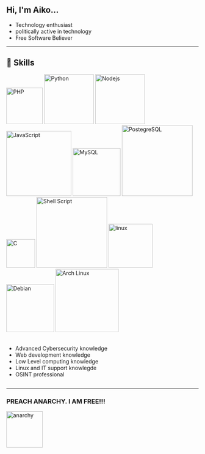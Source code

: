 ## Hi, I'm Aiko...
  <ul>
    <li> Technology enthusiast </li>
    <li> politically active in technology </li>
    <li> Free Software Believer </li>
  </ul>
<hr>

## 💎 Skills <br>
<div style="display: inline-block">
  <img width="95" alt="PHP" src="https://img.shields.io/badge/php-%23777BB4.svg?style=for-the-badge&logo=php&logoColor=white"/>
  <img width="130" alt="Python" src="https://img.shields.io/badge/python-3670A0?style=for-the-badge&logo=python&logoColor=ffdd54" /> 
  <img width="130" alt="Nodejs" src="https://img.shields.io/badge/Node.js-43853D?style=for-the-badge&logo=node.js&logoColor=white" />  
  <img width="170" alt="JavaScript" src="https://img.shields.io/badge/javascript-%23323330.svg?style=for-the-badge&logo=javascript&logoColor=%23F7DF1E" />
  <img width="125" alt="MySQL" src="https://img.shields.io/badge/mysql-%2300f.svg?style=for-the-badge&logo=mysql&logoColor=white"/>
  <img width="185" alt="PostegreSQL" src="https://img.shields.io/badge/PostgreSQL-316192?style=for-the-badge&logo=postgresql&logoColor=white"/>
  <img width="75" alt="C" src="https://img.shields.io/badge/C-00599C?style=for-the-badge&logo=c&logoColor=white"/>
  <img width="185" alt="Shell Script" src="https://img.shields.io/badge/Shell_Script-121011?style=for-the-badge&logo=gnu-bash&logoColor=white"/>
  <img width="115" alt="linux" src="https://img.shields.io/badge/Linux-FCC624?style=for-the-badge&logo=linux&logoColor=black"/>
  <img width="125" alt="Debian" src="https://img.shields.io/badge/Debian-A81D33?style=for-the-badge&logo=debian&logoColor=white"/>
  <img width="165" alt="Arch Linux" src="https://img.shields.io/badge/Arch_Linux-1793D1?style=for-the-badge&logo=arch-linux&logoColor=white"/>
  <ul><br>
    <li> Advanced Cybersecurity knowledge</li>
    <li> Web development knowledge</li>
    <li> Low Level computing knowledge </li>
    <li> Linux and IT support knowlegde </li>
    <li> OSINT professional </li>
  </ul>
</div>
<hr>
 

### PREACH ANARCHY. I AM FREE!!!
<img width="95" src="https://upload.wikimedia.org/wikipedia/commons/thumb/c/c9/Circle-A_red.svg/2048px-Circle-A_red.svg.png" alt="anarchy">
<br>


